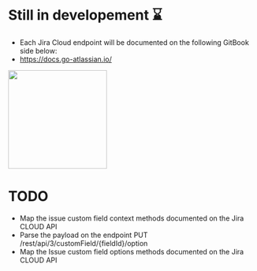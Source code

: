 # Still in developement ⌛

 - Each Jira Cloud endpoint will be documented on the following GitBook side below:
 - https://docs.go-atlassian.io/

<img src="https://i.ibb.co/xJpnxQR/gopher-1.png" width="200">

# TODO
* Map the issue custom field context methods documented on the Jira CLOUD API
* Parse the payload on the endpoint PUT /rest/api/3/customField/{fieldId}/option
* Map the Issue custom field options methods documented on the Jira CLOUD API
